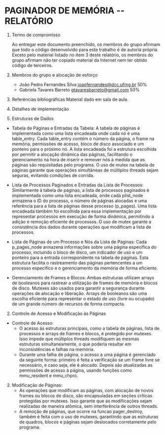 <!-- LTeX: language=pt-BR -->

# PAGINADOR DE MEMÓRIA -- RELATÓRIO

1. Termo de compromisso

	Ao entregar este documento preenchido, os membros do grupo afirmam que todo o código desenvolvido para este trabalho é de autoria própria.  Exceto pelo material listado no item 3 deste relatório, os membros do grupo afirmam não ter copiado material da Internet nem ter obtido código de terceiros.

2. Membros do grupo e alocação de esforço

	* João Pedro Fernandes Silva joaofernandes@dcc.ufmg.br 50%
	* Gabriela Tavares Barreto gtavaresbarreto@gmail.com 50%

3. Referências bibliográficas
 Material dado em sala de aula.

4. Detalhes de implementação

1. Estruturas de Dados

-  Tabela de Páginas e Entradas da Tabela:
A tabela de páginas é implementada como uma lista encadeada onde cada nó é uma table_entry. Cada table_entry contém o número da página, o frame na memória, permissões de acesso, bloco de disco associado e um ponteiro para o próximo nó. A lista encadeada foi a estrutura escolhida por permitir a alocação dinâmica das páginas, facilitando o gerenciamento na hora de inserir e remover nós à medida que as páginas são requisitadas pelo programa. O uso de mutex na tabela de páginas garante que operações simultâneas de múltiplos threads sejam seguras, evitando condições de corrida.

- Lista de Processos Paginados e Entradas da Lista de Processos:
Similarmente à tabela de páginas, a lista de processos paginados é implementada como uma lista encadeada, onde cada plist_node armazena o ID do processo, o número de páginas alocadas e uma referência para a lista de páginas desse processo (p_pages). Uma lista encadeada também foi escolhida para essa implementação por representar processos em execução de forma dinâmica, permitindo a adição e remoção eficiente de processos. O uso de mutex garante a consistência dos dados durante operações que modificam a lista de processos.

- Lista de Páginas de um Processo e Nós da Lista de Páginas:
Cada p_pages_node armazena informações sobre uma página específica do processo, incluindo o bloco de disco, um indicador de uso e um ponteiro para a entrada correspondente na tabela de páginas. Esta estrutura facilita o rastreamento das páginas pertencentes a um processo específico e o gerenciamento da memória de forma eficiente.

- Gerenciamento de Frames e Blocos:
Ambas estruturas utilizam arrays de booleanos para rastrear a utilização de frames de memória e blocos de disco. Mutexes são usados para garantir a segurança durante operações de alocação e liberação. Arrays de booleanos são uma escolha eficiente para representar o estado de uso (livre ou ocupado) de um grande número de recursos de forma compacta.

2. Controle de Acesso e Modificação às Páginas

- Controle de Acesso:
   - O acesso às estruturas principais, como a tabela de páginas, lista de processos e arrays de frames e blocos, é protegido por mutexes. Isso impede que múltiplos threads modifiquem as mesmas estruturas simultaneamente, o que poderia resultar em inconsistências e falhas na memória.
   - Durante uma falha de página, o acesso a uma página é gerenciado da seguinte forma: primeiro é feita a verificação se um frame livre se necessário, e caso seja, ele é alocado. Depois são atualizadas as permissões de acesso à página, usando funções como mmu_resident e mmu_chpro.

2. Modificação de Páginas:
   - As operações que modificam as páginas, com alocação de novos frames ou blocos de disco, são encapsuladas em seções críticas protegidas por mutexes. Isso garante que as modificações sejam realizadas de maneira atômica, sem interferência de outros threads.
   - A remoção de páginas, que ocorre na funcao pager_destroy, também é feita com o uso de mutexes, garantindo que as estruturas de quadros, blocos e páginas sejam deslocados corretamente pelo programa.
